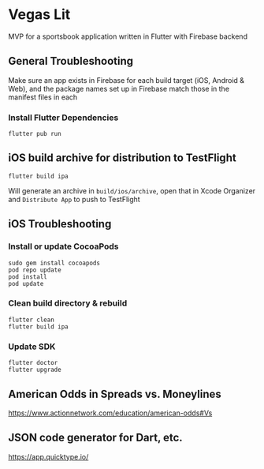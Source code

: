 # Vegas Lit
MVP for a sportsbook application written in Flutter with Firebase backend

## General Troubleshooting
Make sure an app exists in Firebase for each build target (iOS, Android & Web), and the package names set up in Firebase match those in the manifest files in each 

### Install Flutter Dependencies
```
flutter pub run
```

## iOS build archive for distribution to TestFlight
```
flutter build ipa
```
Will generate an archive in `build/ios/archive`, open that in Xcode Organizer and `Distribute App` to push to TestFlight

## iOS Troubleshooting
### Install or update CocoaPods
```
sudo gem install cocoapods
pod repo update
pod install
pod update
```


### Clean build directory & rebuild
```
flutter clean
flutter build ipa
```

### Update SDK
```
flutter doctor
flutter upgrade
```

## American Odds in Spreads vs. Moneylines
https://www.actionnetwork.com/education/american-odds#Vs

## JSON code generator for Dart, etc.
https://app.quicktype.io/

